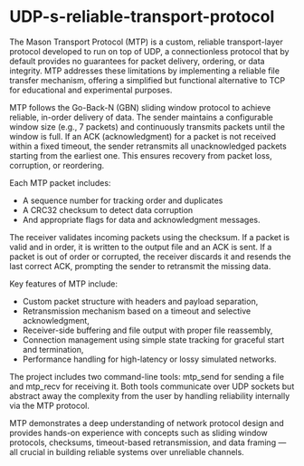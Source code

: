 # UDP-s-reliable-transport-protocol
The Mason Transport Protocol (MTP) is a custom, reliable transport-layer protocol developed to run on top of UDP, a connectionless protocol that by default provides no guarantees for packet delivery, ordering, or data integrity. MTP addresses these limitations by implementing a reliable file transfer mechanism, offering a simplified but functional alternative to TCP for educational and experimental purposes.

MTP follows the Go-Back-N (GBN) sliding window protocol to achieve reliable, in-order delivery of data. The sender maintains a configurable window size (e.g., 7 packets) and continuously transmits packets until the window is full. If an ACK (acknowledgment) for a packet is not received within a fixed timeout, the sender retransmits all unacknowledged packets starting from the earliest one. This ensures recovery from packet loss, corruption, or reordering.

Each MTP packet includes:
- A sequence number for tracking order and duplicates
- A CRC32 checksum to detect data corruption
- And appropriate flags for data and acknowledgment messages.

The receiver validates incoming packets using the checksum. If a packet is valid and in order, it is written to the output file and an ACK is sent. If a packet is out of order or corrupted, the receiver discards it and resends the last correct ACK, prompting the sender to retransmit the missing data.

Key features of MTP include:
- Custom packet structure with headers and payload separation,
- Retransmission mechanism based on a timeout and selective acknowledgment,
- Receiver-side buffering and file output with proper file reassembly,
- Connection management using simple state tracking for graceful start and termination,
- Performance handling for high-latency or lossy simulated networks.

The project includes two command-line tools: mtp_send for sending a file and mtp_recv for receiving it. Both tools communicate over UDP sockets but abstract away the complexity from the user by handling reliability internally via the MTP protocol.

MTP demonstrates a deep understanding of network protocol design and provides hands-on experience with concepts such as sliding window protocols, checksums, timeout-based retransmission, and data framing — all crucial in building reliable systems over unreliable channels.
